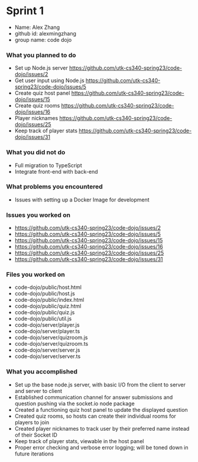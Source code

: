 # Sprint 1
<!-- (include your name, github id, and group name here) -->
- Name: Alex Zhang
- github id: alexmingzhang
- group name: code dojo

### What you planned to do
<!-- (Give a short bulleted list of the items you planned to do for this sprint. Include the github issue number and link to the issue) -->

- Set up Node.js server https://github.com/utk-cs340-spring23/code-dojo/issues/2
- Get user input using Node.js https://github.com/utk-cs340-spring23/code-dojo/issues/5
- Create quiz host panel https://github.com/utk-cs340-spring23/code-dojo/issues/15
- Create quiz rooms https://github.com/utk-cs340-spring23/code-dojo/issues/16
- Player nicknames https://github.com/utk-cs340-spring23/code-dojo/issues/25
- Keep track of player stats https://github.com/utk-cs340-spring23/code-dojo/issues/31

### What you did not do
<!-- (Give a short bulleted list of the items that you planned to do, but did not accomplish) -->
- Full migration to TypeScript
- Integrate front-end with back-end

### What problems you encountered
- Issues with setting up a Docker Image for development

### Issues you worked on
- https://github.com/utk-cs340-spring23/code-dojo/issues/2
- https://github.com/utk-cs340-spring23/code-dojo/issues/5
- https://github.com/utk-cs340-spring23/code-dojo/issues/15
- https://github.com/utk-cs340-spring23/code-dojo/issues/16
- https://github.com/utk-cs340-spring23/code-dojo/issues/25
- https://github.com/utk-cs340-spring23/code-dojo/issues/31

### Files you worked on
<!-- (Give a bulleted list of the files in your github repo that you worked on. Give the full pathname.) -->
- code-dojo/public/host.html
- code-dojo/public/host.js
- code-dojo/public/index.html
- code-dojo/public/quiz.html
- code-dojo/public/quiz.js
- code-dojo/public/util.js
- code-dojo/server/player.js
- code-dojo/server/player.ts
- code-dojo/server/quizroom.js
- code-dojo/server/quizroom.ts
- code-dojo/server/server.js
- code-dojo/server/server.ts

### What you accomplished
<!-- (Give a description of the features you added or tasks you accomplished. Provide some detail here. This section will be a little longer than the bulleted lists above) -->
- Set up the base node.js server, with basic I/O from the client to server and server to client
- Established communication channel for answer submissions and question pushing via the socket.io node package
- Created a functioning quiz host panel to update the displayed question
- Created quiz rooms, so hosts can create their individual rooms for players to join
- Created player nicknames to track user by their preferred name instead of their Socket ID
- Keep track of player stats, viewable in the host panel
- Proper error checking and verbose error logging; will be toned down in future iterations
